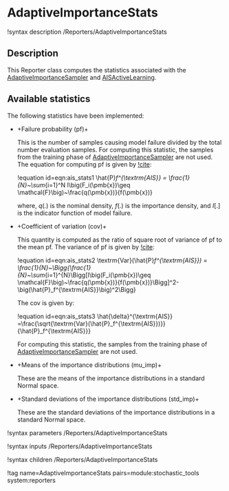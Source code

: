 # AdaptiveImportanceStats

!syntax description /Reporters/AdaptiveImportanceStats

## Description

This Reporter class computes the statistics associated with the [AdaptiveImportanceSampler](AdaptiveImportanceSampler.md)
 and [AISActiveLearning](AISActiveLearning).

## Available statistics

The following statistics have been implemented:

- +Failure probability (pf)+

  This is the number of samples causing model failure divided by the total number evaluation
  samples. For computing this statistic, the samples from the training phase of [AdaptiveImportanceSampler](AdaptiveImportanceSampler.md)
  are not used. The equation for computing pf is given by [!cite](au1999new):

  !equation id=eqn:ais_stats1
  \hat{P}_f^{\textrm{AIS}} = \frac{1}{N}~\sum_{i=1}^N I\big(F_i(\pmb{x})\geq \mathcal{F}\big)~\frac{q(\pmb{x})}{f(\pmb{x})}

  where, $q(.)$ is the nominal density, $f(.)$ is the importance density, and $I[.]$ is
  the indicator function of model failure.

- +Coefficient of variation (cov)+

  This quantity is computed as the ratio of square root of variance of pf to the
  mean pf. The variance of pf is given by [!cite](au1999new):

  !equation id=eqn:ais_stats2
  \textrm{Var}(\hat{P}_f^{\textrm{AIS}}) = \frac{1}{N}~\Bigg\{\frac{1}{N}~\sum_{i=1}^{N}\Bigg[I\big(F_i(\pmb{x})\geq \mathcal{F}\big)~\frac{q(\pmb{x})}{f(\pmb{x})}\Bigg]^2-\big(\hat{P}_f^{\textrm{AIS}}\big)^2\Bigg\}

  The cov is given by:

  !equation id=eqn:ais_stats3
  \hat{\delta}^{\textrm{AIS}} =\frac{\sqrt{\textrm{Var}(\hat{P}_f^{\textrm{AIS}})}}{\hat{P}_f^{\textrm{AIS}}}

  For computing this statistic, the samples from the training phase of [AdaptiveImportanceSampler](AdaptiveImportanceSampler.md)
  are not used.

- +Means of the importance distributions (mu_imp)+

  These are the means of the importance distributions in a standard Normal space.

- +Standard deviations of the importance distributions (std_imp)+

  These are the standard deviations of the importance distributions in a standard Normal space.

!syntax parameters /Reporters/AdaptiveImportanceStats

!syntax inputs /Reporters/AdaptiveImportanceStats

!syntax children /Reporters/AdaptiveImportanceStats

!tag name=AdaptiveImportanceStats pairs=module:stochastic_tools system:reporters
